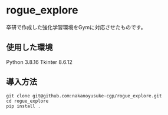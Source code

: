 # rogue_explore
卒研で作成した強化学習環境をGymに対応させたものです。

## 使用した環境
Python 3.8.16
Tkinter 8.6.12

## 導入方法
```
git clone git@github.com:nakanoyusuke-cgp/rogue_explore.git
cd rogue_explore
pip install .
```
